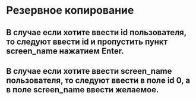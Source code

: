 # Резервное копирование
## В случае если хотите ввести id пользователя, то следуют ввести id и пропустить пункт screen_name нажатием Enter.
## В случае если хотите ввести screen_name пользователя, то следуют ввести в поле id 0, а в поле screen_name ввести желаемое.